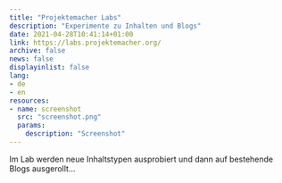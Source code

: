 ```yaml
---
title: "Projektemacher Labs"
description: "Experimente zu Inhalten und Blogs"
date: 2021-04-28T10:41:14+01:00
link: https://labs.projektemacher.org/
archive: false
news: false
displayinlist: false
lang:
- de
- en
resources:
- name: screenshot
  src: "screenshot.png"
  params:
    description: "Screenshot"
---
```


Im Lab werden neue Inhaltstypen ausprobiert und dann auf bestehende Blogs ausgerollt...
